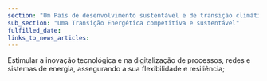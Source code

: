 ```yaml
---
section: "Um País de desenvolvimento sustentável e de transição climática"
sub_section: "Uma Transição Energética competitiva e sustentável"
fulfilled_date:
links_to_news_articles:
---
```


Estimular a inovação tecnológica e na digitalização de processos, redes e sistemas de energia, assegurando a sua flexibilidade e resiliência;